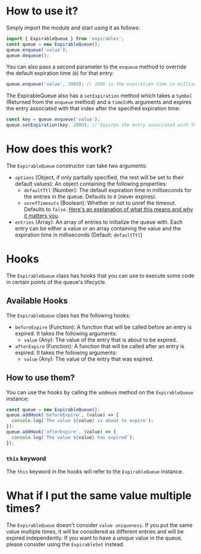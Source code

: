 # How to use it?

Simply import the module and start using it as follows:

```js
import { ExpirableQueue } from 'expirables';
const queue = new ExpirableQueue();
queue.enqueue('value');
queue.dequeue();
```

You can also pass a second parameter to the `enqueue` method to override the default expiration time (`0`) for that entry:

```js
queue.enqueue('value', 2000); // 2000 is the expiration time in milliseconds for this entry
```

The ExpirableQueue also has a `setExpiration` method which takes a `Symbol` (Returned from the `enqueue` method) and a `timeInMs` arguments and expires the entry associated with that index after the specified expiration time:

```js
const key = queue.enqueue('value');
queue.setExpiration(key, 2000); // Expires the entry associated with the index 0 after 2000 milliseconds
```

# How does this work?

The `ExpirableQueue` constructor can take two arguments:

- `options` (Object, if only partially specified, the rest will be set to their default values): An object containing the following properties:
  - `defaultTtl` (Number): The default expiration time in milliseconds for the entries in the queue. Defaults to `0` (never expires).
  - `unrefTimeouts` (Boolean): Whether or not to unref the timeout. Defaults to `false`. [Here's an explanation of what this means and why it matters you](https://nodejs.org/api/timers.html#timeoutunref).
- `entries` (Array): An array of entries to initialize the queue with. Each entry can be either a value or an array containing the value and the expiration time in milliseconds (Default: `defaultTtl`)

# Hooks

The `ExpirableQueue` class has hooks that you can use to execute some code in certain points of the queue's lifecycle.

## Available Hooks

The `ExpirableQueue` class has the following hooks:

- `beforeExpire` (Function): A function that will be called before an entry is expired. It takes the following arguments:
  - `value` (Any): The value of the entry that is about to be expired.
- `afterExpire` (Function): A function that will be called after an entry is expired. It takes the following arguments:
  - `value` (Any): The value of the entry that was expired.

## How to use them?

You can use the hooks by calling the `addHook` method on the `ExpirableQueue` instance:

```js
const queue = new ExpirableQueue();
queue.addHook('beforeExpire', (value) => {
  console.log(`The value ${value} is about to expire`);
});
queue.addHook('afterExpire', (value) => {
  console.log(`The value ${value} has expired`);
});
```

### `this` keyword

The `this` keyword in the hooks will refer to the `ExpirableQueue` instance.

# What if I put the same value multiple times?

The `ExpirableQueue` doesn't consider `value uniqueness`. If you put the same value multiple times, it will be considered as different entries and will be expired independently. If you want to have a unique value in the queue, please consider using the `ExpirableSet` instead.
